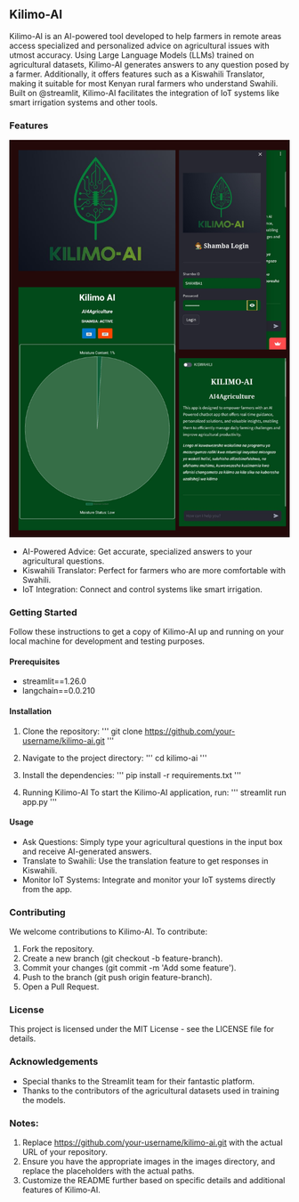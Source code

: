 ## Kilimo-AI

Kilimo-AI is an AI-powered tool developed to help farmers in remote areas access specialized and personalized advice on agricultural issues with utmost accuracy. Using Large Language Models (LLMs) trained on agricultural datasets, Kilimo-AI generates answers to any question posed by a farmer. Additionally, it offers features such as a Kiswahili Translator, making it suitable for most Kenyan rural farmers who understand Swahili. Built on @streamlit, Kilimo-AI facilitates the integration of IoT systems like smart irrigation systems and other tools.


### Features
![alt text](Kilimo_AI_Illustration.png)
- AI-Powered Advice: Get accurate, specialized answers to your agricultural questions.
- Kiswahili Translator: Perfect for farmers who are more comfortable with Swahili.
- IoT Integration: Connect and control systems like smart irrigation.


### Getting Started
Follow these instructions to get a copy of Kilimo-AI up and running on your local machine for development and testing purposes.

#### Prerequisites
- streamlit==1.26.0
- langchain==0.0.210

#### Installation
1. Clone the repository:
'''
git clone https://github.com/your-username/kilimo-ai.git
'''

2. Navigate to the project directory:
'''
cd kilimo-ai
'''
3. Install the dependencies:
'''
pip install -r requirements.txt
'''
4. Running Kilimo-AI
To start the Kilimo-AI application, run:
'''
streamlit run app.py
'''

#### Usage
- Ask Questions: Simply type your agricultural questions in the input box and receive AI-generated answers.
- Translate to Swahili: Use the translation feature to get responses in Kiswahili.
- Monitor IoT Systems: Integrate and monitor your IoT systems directly from the app.

### Contributing
We welcome contributions to Kilimo-AI. To contribute:
1. Fork the repository.
2. Create a new branch (git checkout -b feature-branch).
3. Commit your changes (git commit -m 'Add some feature').
4. Push to the branch (git push origin feature-branch).
5. Open a Pull Request.

### License
This project is licensed under the MIT License - see the LICENSE file for details.

### Acknowledgements
- Special thanks to the Streamlit team for their fantastic platform.
- Thanks to the contributors of the agricultural datasets used in training the models.

### Notes:
1. Replace https://github.com/your-username/kilimo-ai.git with the actual URL of your repository.
2. Ensure you have the appropriate images in the images directory, and replace the placeholders with the actual paths.
3. Customize the README further based on specific details and additional features of Kilimo-AI.